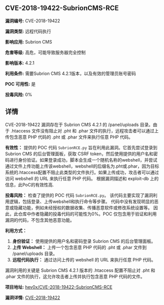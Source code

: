 ## CVE-2018-19422-SubrionCMS-RCE

**漏洞编号:** CVE-2018-19422

**漏洞类型:** 远程代码执行

**影响应用:** Subrion CMS

**危害等级:** 高危，可能导致服务器完全控制

**影响版本:** 4.2.1

**利用条件:** 需要Subrion CMS 4.2.1版本，以及有效的管理员账号密码

**POC 可用性:** 是

**投毒风险:** 0%

## 详情

CVE-2018-19422 漏洞存在于 Subrion CMS 4.2.1 的 /panel/uploads 目录。由于 .htaccess 文件没有阻止对 .pht 和 .phar 文件的执行，远程攻击者可以通过上传包含恶意 PHP 代码的 .pht 或 .phar 文件来执行任意 PHP 代码。

**有效性：**
提供的 POC 代码 `SubrionRCE.py` 旨在利用此漏洞。它首先尝试登录到 Subrion CMS 的后台管理面板，获取 CSRF token，然后使用提供的用户名和密码进行身份验证。如果登录成功，脚本会生成一个随机名称的webshell，并尝试通过文件上传功能上传该webshell，webshell的后缀名为.pht或.phar，因为目标系统的.htaccess配置不阻止此类型的文件执行。如果上传成功，攻击者可以通过访问 webshell 的 URL 来执行任意 PHP 代码。 根据漏洞描述和 exploit-db 上的信息，此PoC的有效性高.

**投毒风险：**
检查了提供的 POC 代码 `SubrionRCE.py`。 该代码主要实现了漏洞利用逻辑，包括登录、上传webshell和执行命令等步骤。  代码中没有发现明显的恶意或隐藏功能，例如未经授权的数据收集、传播恶意软件或修改系统设置等。
 因此，此仓库中作者隐藏的投毒代码的可能性为0%。POC 仅包含用于验证和利用漏洞的代码，不包含其他恶意功能。

**利用方式：**
1.  **身份验证：** 使用提供的用户名和密码登录 Subrion CMS 的后台管理面板。
2.  **上传 Webshell：** 上传一个包含恶意 PHP 代码的 .pht 或 .phar 文件到 /panel/uploads 目录。
3.  **远程代码执行：** 通过访问上传的 webshell 的 URL 来执行任意 PHP 代码。

漏洞利用的关键是 Subrion CMS 4.2.1 版本的 .htaccess 配置不阻止对 .pht 和 .phar 文件的执行，这允许攻击者上传并执行包含恶意 PHP 代码的文件。

**项目地址:** [hev0x/CVE-2018-19422-SubrionCMS-RCE](https://github.com/hev0x/CVE-2018-19422-SubrionCMS-RCE)

**漏洞详情:** [CVE-2018-19422](https://nvd.nist.gov/vuln/detail/CVE-2018-19422)